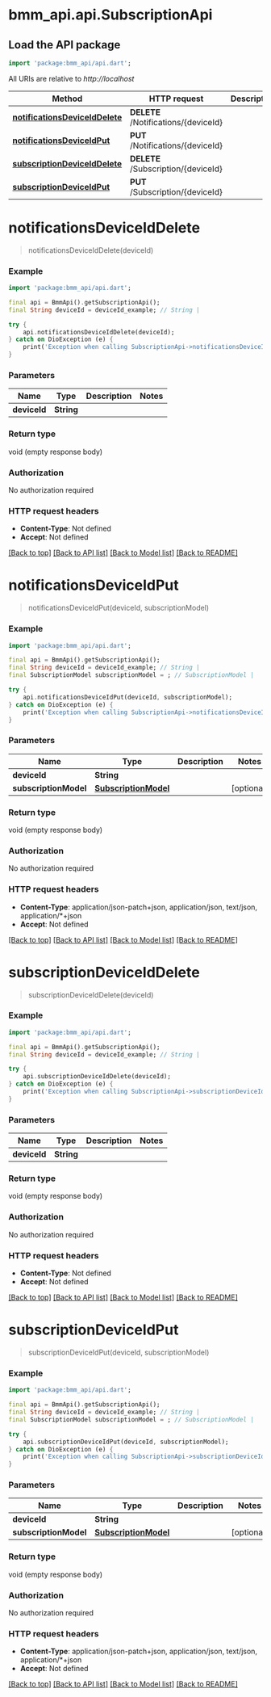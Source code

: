 # bmm_api.api.SubscriptionApi

## Load the API package
```dart
import 'package:bmm_api/api.dart';
```

All URIs are relative to *http://localhost*

Method | HTTP request | Description
------------- | ------------- | -------------
[**notificationsDeviceIdDelete**](SubscriptionApi.md#notificationsdeviceiddelete) | **DELETE** /Notifications/{deviceId} | 
[**notificationsDeviceIdPut**](SubscriptionApi.md#notificationsdeviceidput) | **PUT** /Notifications/{deviceId} | 
[**subscriptionDeviceIdDelete**](SubscriptionApi.md#subscriptiondeviceiddelete) | **DELETE** /Subscription/{deviceId} | 
[**subscriptionDeviceIdPut**](SubscriptionApi.md#subscriptiondeviceidput) | **PUT** /Subscription/{deviceId} | 


# **notificationsDeviceIdDelete**
> notificationsDeviceIdDelete(deviceId)



### Example
```dart
import 'package:bmm_api/api.dart';

final api = BmmApi().getSubscriptionApi();
final String deviceId = deviceId_example; // String | 

try {
    api.notificationsDeviceIdDelete(deviceId);
} catch on DioException (e) {
    print('Exception when calling SubscriptionApi->notificationsDeviceIdDelete: $e\n');
}
```

### Parameters

Name | Type | Description  | Notes
------------- | ------------- | ------------- | -------------
 **deviceId** | **String**|  | 

### Return type

void (empty response body)

### Authorization

No authorization required

### HTTP request headers

 - **Content-Type**: Not defined
 - **Accept**: Not defined

[[Back to top]](#) [[Back to API list]](../README.md#documentation-for-api-endpoints) [[Back to Model list]](../README.md#documentation-for-models) [[Back to README]](../README.md)

# **notificationsDeviceIdPut**
> notificationsDeviceIdPut(deviceId, subscriptionModel)



### Example
```dart
import 'package:bmm_api/api.dart';

final api = BmmApi().getSubscriptionApi();
final String deviceId = deviceId_example; // String | 
final SubscriptionModel subscriptionModel = ; // SubscriptionModel | 

try {
    api.notificationsDeviceIdPut(deviceId, subscriptionModel);
} catch on DioException (e) {
    print('Exception when calling SubscriptionApi->notificationsDeviceIdPut: $e\n');
}
```

### Parameters

Name | Type | Description  | Notes
------------- | ------------- | ------------- | -------------
 **deviceId** | **String**|  | 
 **subscriptionModel** | [**SubscriptionModel**](SubscriptionModel.md)|  | [optional] 

### Return type

void (empty response body)

### Authorization

No authorization required

### HTTP request headers

 - **Content-Type**: application/json-patch+json, application/json, text/json, application/*+json
 - **Accept**: Not defined

[[Back to top]](#) [[Back to API list]](../README.md#documentation-for-api-endpoints) [[Back to Model list]](../README.md#documentation-for-models) [[Back to README]](../README.md)

# **subscriptionDeviceIdDelete**
> subscriptionDeviceIdDelete(deviceId)



### Example
```dart
import 'package:bmm_api/api.dart';

final api = BmmApi().getSubscriptionApi();
final String deviceId = deviceId_example; // String | 

try {
    api.subscriptionDeviceIdDelete(deviceId);
} catch on DioException (e) {
    print('Exception when calling SubscriptionApi->subscriptionDeviceIdDelete: $e\n');
}
```

### Parameters

Name | Type | Description  | Notes
------------- | ------------- | ------------- | -------------
 **deviceId** | **String**|  | 

### Return type

void (empty response body)

### Authorization

No authorization required

### HTTP request headers

 - **Content-Type**: Not defined
 - **Accept**: Not defined

[[Back to top]](#) [[Back to API list]](../README.md#documentation-for-api-endpoints) [[Back to Model list]](../README.md#documentation-for-models) [[Back to README]](../README.md)

# **subscriptionDeviceIdPut**
> subscriptionDeviceIdPut(deviceId, subscriptionModel)



### Example
```dart
import 'package:bmm_api/api.dart';

final api = BmmApi().getSubscriptionApi();
final String deviceId = deviceId_example; // String | 
final SubscriptionModel subscriptionModel = ; // SubscriptionModel | 

try {
    api.subscriptionDeviceIdPut(deviceId, subscriptionModel);
} catch on DioException (e) {
    print('Exception when calling SubscriptionApi->subscriptionDeviceIdPut: $e\n');
}
```

### Parameters

Name | Type | Description  | Notes
------------- | ------------- | ------------- | -------------
 **deviceId** | **String**|  | 
 **subscriptionModel** | [**SubscriptionModel**](SubscriptionModel.md)|  | [optional] 

### Return type

void (empty response body)

### Authorization

No authorization required

### HTTP request headers

 - **Content-Type**: application/json-patch+json, application/json, text/json, application/*+json
 - **Accept**: Not defined

[[Back to top]](#) [[Back to API list]](../README.md#documentation-for-api-endpoints) [[Back to Model list]](../README.md#documentation-for-models) [[Back to README]](../README.md)

